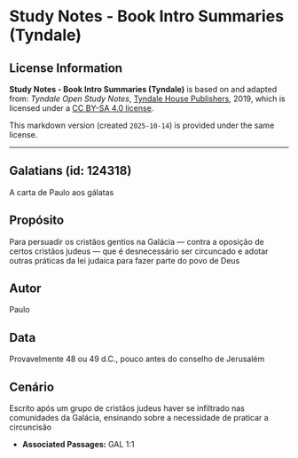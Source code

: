 # Study Notes - Book Intro Summaries (Tyndale)

## License Information

**Study Notes - Book Intro Summaries (Tyndale)** is based on and adapted from: _Tyndale Open Study Notes_, [Tyndale House Publishers](https://tyndaleopenresources.com/), 2019, which is licensed under a [CC BY-SA 4.0 license](https://creativecommons.org/licenses/by-sa/4.0/legalcode.en).

This markdown version (created `2025-10-14`) is provided under the same license.



--------------------------------

## Galatians (id: 124318)

A carta de Paulo aos gálatas

Propósito
---------

Para persuadir os cristãos gentios na Galácia — contra a oposição de certos cristãos judeus — que é desnecessário ser circuncado e adotar outras práticas da lei judaica para fazer parte do povo de Deus

Autor
-----

Paulo

Data
----

Provavelmente 48 ou 49 d.C., pouco antes do conselho de Jerusalém

Cenário
-------

Escrito após um grupo de cristãos judeus haver se infiltrado nas comunidades da Galácia, ensinando sobre a necessidade de praticar a circuncisão

* **Associated Passages:** GAL 1:1

